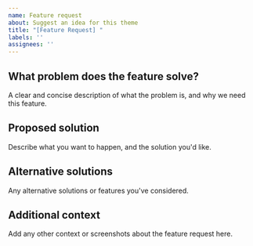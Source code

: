 ```yaml
---
name: Feature request
about: Suggest an idea for this theme
title: "[Feature Request] "
labels: ''
assignees: ''
---
```


## What problem does the feature solve?

A clear and concise description of what the problem is, and why we need this feature.

## Proposed solution

Describe what you want to happen, and the solution you'd like.

## Alternative solutions

Any alternative solutions or features you've considered.

## Additional context

Add any other context or screenshots about the feature request here.

